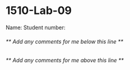 # 1510-Lab-09

Name:
Student number:

###### ** Add any comments for me below this line **

###### ** Add any comments for me above this line **
